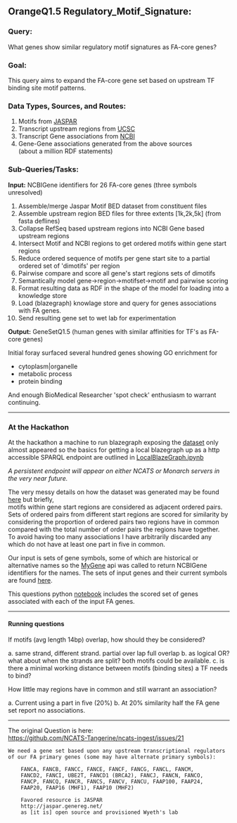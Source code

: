 
## OrangeQ1.5 Regulatory_Motif_Signature: 

### Query:
What genes show similar regulatory motif signatures as FA-core genes?

### Goal:
This query aims to expand the FA-core gene set based on upstream TF binding site motif patterns.

### Data Types, Sources, and Routes:
1. Motifs from [JASPAR](http://jaspar.genereg.net/html/DOWNLOAD/bed_files/)
2. Transcript upstream regions from [UCSC](http://hgdownload.cse.ucsc.edu/goldenPath/hg19/bigZips/)
3. Transcript Gene associations from [NCBI](ftp://ftp.ncbi.nih.gov/gene/DATA/gene2refseq.gz)  
4. Gene-Gene associations generated from the above sources  
(about a million RDF statements)
  
### Sub-Queries/Tasks:
   
**Input:** NCBIGene identifiers for 26 FA-core genes (three symbols unresolved)  
  1. Assemble/merge Jaspar Motif BED dataset from constituent files    
  2. Assemble upstream region BED files for three extents [1k,2k,5k] (from fasta deflines)  
  3. Collapse RefSeq based upstream regions into NCBI Gene based upstream regions    
  4. Intersect Motif and NCBI regions to get ordered motifs within gene start regions  
  5. Reduce ordered sequence of motifs per gene start site to a partial ordered set of 'dimotifs' per region  
  6. Pairwise compare and score all gene's start regions sets of dimotifs  
  7. Semantically model gene->region->motifset->motif and pairwise scoring  
  8. Format resulting data as RDF in the shape of the model for loading into a knowledge store  
  9. Load (blazegraph) knowlage store and query for genes associations with FA genes.  
 10. Send resulting gene set to wet lab for experimentation
 
**Output:** GeneSetQ1.5 (human genes with similar affinities for TF's as FA-core genes)
  
Initial foray surfaced several hundred genes showing GO enrichment for  
 - cytoplasm|organelle  
 - metabolic process  
 - protein binding  

And enough BioMedical Researcher 'spot check' enthusiasm to warrant continuing.


-----
### At the Hackathon
At the hackathon a machine to run blazegraph exposing the [dataset](file://translator.ncats.io/translator/Orange/jaspar.nt)
only almost appeared so the basics for getting a local blazegraph up as a http accessible
SPARQL endpoint are outlined in [LocalBlazeGraph.ipynb](https://github.com/NCATS-Tangerine/cq-notebooks/blob/master/OrangeQ1.5_Regulatory_Motif_Signature/LocalBlazeGraph.ipynb)

_A persistent endpoint will appear on either NCATS or Monarch servers in the very near future._
 

The very messy details on how the dataset was generated may be found [here](https://github.com/TomConlin/Jaspar_FA/blob/master/README.FA_genes_take2) but briefly,  
motifs within gene start regions are considered as adjacent ordered pairs.  
Sets of ordered pairs from different start regions are scored for similarity
by considering the proportion of ordered pairs two regions have in common compared with the total number of order pairs the regions have together.  
To avoid having too many associations I have arbitrarily discarded any which do not have at least one part in five in common.

Our input is sets of gene symbols, some of which are historical or alternative
names so the [MyGene](http://mygene.info/) api was called to return NCBIGene identifiers for the names.
The sets of input genes and their current symbols are found [here](https://github.com/NCATS-Tangerine/cq-notebooks/tree/master/FA_gene_sets).
 
This questions python [notebook](https://github.com/NCATS-Tangerine/cq-notebooks/blob/master/OrangeQ1.5_Regulatory_Motif_Signature/CQ1.5.ipynb)
includes the scored set of genes associated with each of the input FA genes.
 







---
#### Running questions  

If motifs (avg length 14bp) overlap, how should they be considered?

 a. same strand, different strand. partial over lap full overlap
 b. as logical OR?  what about when the strands are split?  both motifs could be available.
 c. is there a minimal working distance between motifs (binding sites) a TF needs to bind?


How little may regions have in common and still warrant an association?

  a. Current using a part in five (20%)
  b. At 20%  similarity half the FA gene set report no associations.

-----
The original Question is here:    
https://github.com/NCATS-Tangerine/ncats-ingest/issues/21


```
We need a gene set based upon any upstream transcriptional regulators
of our FA primary genes (some may have alternate primary symbols):

    FANCA, FANCB, FANCC, FANCE, FANCF, FANCG, FANCL, FANCM,
    FANCD2, FANCI, UBE2T, FANCD1 (BRCA2), FANCJ, FANCN, FANCO,
    FANCP, FANCQ, FANCR, FANCS, FANCV, FANCU, FAAP100, FAAP24,
    FAAP20, FAAP16 (MHF1), FAAP10 (MHF2)

    Favored resource is JASPAR
    http://jaspar.genereg.net/
    as [it is] open source and provisioned Wyeth's lab
```
